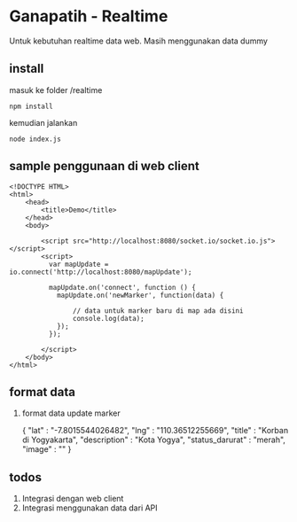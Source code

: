 Ganapatih - Realtime
====================

Untuk kebutuhan realtime data web. Masih menggunakan data dummy

install
-------

masuk ke folder /realtime

    npm install
	
kemudian jalankan

    node index.js

sample penggunaan di web client
-------------------------------

    <!DOCTYPE HTML>
    <html>
	    <head>
		    <title>Demo</title>
	    </head>
	    <body>
	
		    <script src="http://localhost:8080/socket.io/socket.io.js"></script>
		    <script>
		      var mapUpdate = io.connect('http://localhost:8080/mapUpdate');
		  
		      mapUpdate.on('connect', function () {
			    mapUpdate.on('newMarker', function(data) {
			
				    // data untuk marker baru di map ada disini
				    console.log(data);
			    });
		      });
		  
		    </script>
	    </body>
    </html>
	
format data
-----------

1. format data update marker

    {
        "lat" : "-7.8015544026482",
        "lng" : "110.36512255669",
        "title" : "Korban di Yogyakarta",
        "description" : "Kota Yogya",
        "status_darurat" : "merah",
        "image" : ""
    }

todos
-----

1. Integrasi dengan web client
2. Integrasi menggunakan data dari API